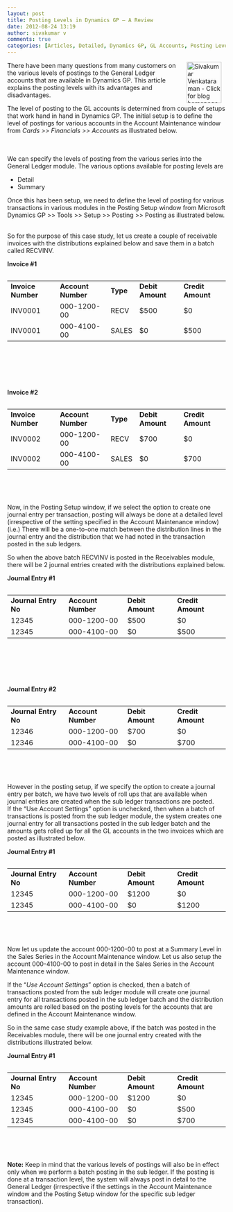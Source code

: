 ```yaml
---
layout: post
title: Posting Levels in Dynamics GP – A Review
date: 2012-08-24 13:19
author: sivakumar v
comments: true
categories: [Articles, Detailed, Dynamics GP, GL Accounts, Posting Levels, Sivakumar Venkataraman, Summary, Uncategorized]
---
```

<p><a title="Sivakumar Venkataraman - Click for blog homepage"><img width="80" height="95" align="right" alt="Sivakumar Venkataraman - Click for blog homepage" src="https://microsofttpd.github.io/assets/0871.sivav.jpg" border="0" hspace="10" /></a>There have been many questions from many customers on the various levels of postings to the General Ledger accounts that are available in Dynamics GP. This article explains the posting levels with its advantages and disadvantages.</p>
<p>The level of posting to the GL accounts is determined from couple of setups that work hand in hand in Dynamics GP. The initial setup is to define the level of postings for various accounts in the Account Maintenance window from <em>Cards &gt;&gt; Financials &gt;&gt; Accounts</em> as illustrated below.</p>
<p><a href="https://msdnshared.blob.core.windows.net/media/TNBlogsFS/prod.evol.blogs.technet.com/CommunityServer.Blogs.Components.WeblogFiles/00/00/00/95/09/8741.1.png" original-url="http://blogs.technet.com/cfs-file.ashx/__key/communityserver-blogs-components-weblogfiles/00-00-00-95-09/8741.1.png"><img alt="" src="https://msdnshared.blob.core.windows.net/media/TNBlogsFS/prod.evol.blogs.technet.com/CommunityServer.Blogs.Components.WeblogFiles/00/00/00/95/09/8741.1.png" original-url="http://blogs.technet.com/resized-image.ashx/__size/400x0/__key/communityserver-blogs-components-weblogfiles/00-00-00-95-09/8741.1.png" border="0" /></a>&nbsp;<a href="https://msdnshared.blob.core.windows.net/media/TNBlogsFS/prod.evol.blogs.technet.com/CommunityServer.Blogs.Components.WeblogFiles/00/00/00/95/09/2746.2.png" original-url="http://blogs.technet.com/cfs-file.ashx/__key/communityserver-blogs-components-weblogfiles/00-00-00-95-09/2746.2.png"><img alt="" src="https://msdnshared.blob.core.windows.net/media/TNBlogsFS/prod.evol.blogs.technet.com/CommunityServer.Blogs.Components.WeblogFiles/00/00/00/95/09/2746.2.png" original-url="http://blogs.technet.com/resized-image.ashx/__size/200x0/__key/communityserver-blogs-components-weblogfiles/00-00-00-95-09/2746.2.png" border="0" /></a><br />&nbsp;&nbsp;&nbsp;&nbsp;&nbsp;&nbsp;&nbsp;&nbsp;&nbsp; <br />We can specify the levels of posting from the various series into the General Ledger module. The various options available for posting levels are</p>
<ul>
<li>Detail</li>
<li>Summary</li>
</ul>
<p>Once this has been setup, we need to define the level of posting for various transactions in various modules in the Posting Setup window from Microsoft Dynamics GP &gt;&gt; Tools &gt;&gt; Setup &gt;&gt; Posting &gt;&gt; Posting as illustrated below.</p>
<p><a href="https://msdnshared.blob.core.windows.net/media/TNBlogsFS/prod.evol.blogs.technet.com/CommunityServer.Blogs.Components.WeblogFiles/00/00/00/95/09/8400.3.png" original-url="http://blogs.technet.com/cfs-file.ashx/__key/communityserver-blogs-components-weblogfiles/00-00-00-95-09/8400.3.png"><img alt="" src="https://msdnshared.blob.core.windows.net/media/TNBlogsFS/prod.evol.blogs.technet.com/CommunityServer.Blogs.Components.WeblogFiles/00/00/00/95/09/8400.3.png" original-url="http://blogs.technet.com/resized-image.ashx/__size/400x0/__key/communityserver-blogs-components-weblogfiles/00-00-00-95-09/8400.3.png" border="0" /></a><br />&nbsp;<br />So for the purpose of this case study, let us create a couple of receivable invoices with the distributions explained below and save them in a batch called RECVINV.</p>
<p><strong>Invoice #1</strong></p>
<table align="left" border="0">
<tbody>
<tr>
<td><strong>Invoice Number</strong></td>
<td><strong>Account Number</strong></td>
<td><strong>Type</strong></td>
<td><strong>Debit Amount</strong></td>
<td><strong>Credit Amount</strong></td>
</tr>
<tr>
<td>INV0001</td>
<td>000-1200-00</td>
<td>RECV</td>
<td>$500</td>
<td>$0</td>
</tr>
<tr>
<td>INV0001</td>
<td>000-4100-00</td>
<td>SALES</td>
<td>$0</td>
<td>$500</td>
</tr>
</tbody>
</table>
<p>&nbsp;</p>
<p>&nbsp;</p>
<p>&nbsp;</p>
<p><strong>Invoice #2</strong></p>
<table align="left" border="0">
<tbody>
<tr>
<td><strong>Invoice Number</strong></td>
<td><strong>Account Number</strong></td>
<td><strong>Type</strong></td>
<td><strong>Debit Amount</strong></td>
<td><strong>Credit Amount</strong></td>
</tr>
<tr>
<td>INV0002</td>
<td>000-1200-00</td>
<td>RECV</td>
<td>$700</td>
<td>$0</td>
</tr>
<tr>
<td>INV0002</td>
<td>000-4100-00</td>
<td>SALES</td>
<td>$0</td>
<td>$700</td>
</tr>
</tbody>
</table>
<p><br />&nbsp;</p>
<p>&nbsp;</p>
<p>Now, in the Posting Setup window, if we select the option to create one journal entry per transaction, posting will always be done at a detailed level (irrespective of the setting specified in the Account Maintenance window) (i.e.) There will be a one-to-one match between the distribution lines in the journal entry and the distribution that we had noted in the transaction posted in the sub ledgers.</p>
<p>So when the above batch RECVINV is posted in the Receivables module, there will be 2 journal entries created with the distributions explained below.</p>
<p><strong>Journal Entry #1</strong></p>
<table align="left" border="0">
<tbody>
<tr>
<td><strong>Journal Entry No</strong></td>
<td><strong>Account Number</strong></td>
<td><strong>Debit Amount</strong></td>
<td><strong>Credit Amount</strong></td>
</tr>
<tr>
<td>12345</td>
<td>000-1200-00</td>
<td>$500</td>
<td>$0</td>
</tr>
<tr>
<td>12345</td>
<td>000-4100-00</td>
<td>$0</td>
<td>$500</td>
</tr>
</tbody>
</table>
<p>&nbsp;</p>
<p>&nbsp;</p>
<p>&nbsp;</p>
<p><strong>Journal Entry #2</strong></p>
<table align="left" border="0">
<tbody>
<tr>
<td><strong>Journal Entry No</strong></td>
<td><strong>Account Number</strong></td>
<td><strong>Debit Amount</strong></td>
<td><strong>Credit Amount</strong></td>
</tr>
<tr>
<td>12346</td>
<td>000-1200-00</td>
<td>$700</td>
<td>$0</td>
</tr>
<tr>
<td>12346</td>
<td>000-4100-00</td>
<td>$0</td>
<td>$700</td>
</tr>
</tbody>
</table>
<p>&nbsp;</p>
<p>&nbsp;</p>
<p>However in the posting setup, if we specify the option to create a journal entry per batch, we have two levels of roll ups that are available when journal entries are created when the sub ledger transactions are posted.<br />If the &ldquo;Use Account Settings&rdquo; option is unchecked, then when a batch of transactions is posted from the sub ledger module, the system creates one journal entry for all transactions posted in the sub ledger batch and the amounts gets rolled up for all the GL accounts in the two invoices which are posted as illustrated below.</p>
<p><strong>Journal Entry #1</strong></p>
<table align="left" border="0">
<tbody>
<tr>
<td><strong>Journal Entry No</strong></td>
<td><strong>Account Number</strong></td>
<td><strong>Debit Amount</strong></td>
<td><strong>Credit Amount</strong></td>
</tr>
<tr>
<td>12345</td>
<td>000-1200-00</td>
<td>$1200</td>
<td>$0</td>
</tr>
<tr>
<td>12345</td>
<td>000-4100-00</td>
<td>$0</td>
<td>$1200</td>
</tr>
</tbody>
</table>
<p><br />&nbsp;&nbsp;&nbsp;</p>
<p>&nbsp;</p>
<p>Now let us update the account 000-1200-00 to post at a Summary Level in the Sales Series in the Account Maintenance window. Let us also setup the account 000-4100-00 to post in detail in the Sales Series in the Account Maintenance window.</p>
<p>If the &ldquo;<em>Use Account Settings</em>&rdquo; option is checked, then a batch of transactions posted from the sub ledger module will create one journal entry for all transactions posted in the sub ledger batch and the distribution amounts are rolled based on the posting levels for the accounts that are defined in the Account Maintenance window.</p>
<p>So in the same case study example above, if the batch was posted in the Receivables module, there will be one journal entry created with the distributions illustrated below.</p>
<p><strong>Journal Entry #1</strong></p>
<table align="left" border="0">
<tbody>
<tr>
<td><strong>Journal Entry No</strong></td>
<td><strong>Account Number</strong></td>
<td><strong>Debit Amount</strong></td>
<td><strong>Credit Amount</strong></td>
</tr>
<tr>
<td>12345</td>
<td>000-1200-00</td>
<td>$1200</td>
<td>$0</td>
</tr>
<tr>
<td>12345</td>
<td>000-4100-00</td>
<td>$0</td>
<td>$500</td>
</tr>
<tr>
<td>12345</td>
<td>000-4100-00</td>
<td>$0</td>
<td>$700</td>
</tr>
</tbody>
</table>
<p><br /><br />&nbsp;</p>
<p>&nbsp;</p>
<p><strong>Note:</strong> Keep in mind that the various levels of postings will also be in effect only when we perform a batch posting in the sub ledger. If the posting is done at a transaction level, the system will always post in detail to the General Ledger (irrespective if the settings in the Account Maintenance window and the Posting Setup window for the specific sub ledger transaction).</p>

